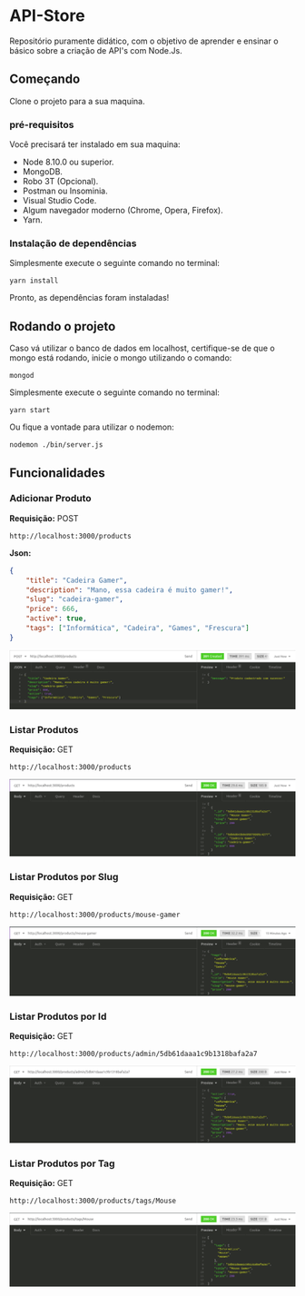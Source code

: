 # API-Store
Repositório puramente didático, com o objetivo de aprender e ensinar o básico sobre a criação de API's com Node.Js.

## Começando
Clone o projeto para a sua maquina.

### pré-requisitos

Você precisará ter instalado em sua maquina:
* Node 8.10.0 ou superior.
* MongoDB.
* Robo 3T (Opcional).
* Postman ou Insominia.
* Visual Studio Code.
* Algum navegador moderno (Chrome, Opera, Firefox).
* Yarn.

### Instalação de dependências
Simplesmente execute o seguinte comando no terminal:
```
yarn install
```

Pronto, as dependências foram instaladas!

## Rodando o projeto
Caso vá utilizar o banco de dados em localhost, certifique-se de que o mongo está rodando, inicie o mongo utilizando o comando:
```
mongod
```

Simplesmente execute o seguinte comando no terminal:
```
yarn start
```

Ou fique a vontade para utilizar o nodemon:
```
nodemon ./bin/server.js
```
## Funcionalidades

### Adicionar Produto 
**Requisição:** POST

```
http://localhost:3000/products
```
**Json:**
``` Json
{
	"title": "Cadeira Gamer",
	"description": "Mano, essa cadeira é muito gamer!",
	"slug": "cadeira-gamer",
	"price": 666,
	"active": true,
	"tags": ["Informática", "Cadeira", "Games", "Frescura"]
}
```
![Requisição POST](https://github.com/Spinkers/api-store/blob/master/img/01%20-%20POST.png?raw=true)

### Listar Produtos
**Requisição:** GET

```
http://localhost:3000/products
```
![Requisição GET](https://github.com/Spinkers/api-store/blob/master/img/02%20-%20GET.png?raw=true)

### Listar Produtos por Slug
**Requisição:** GET

```
http://localhost:3000/products/mouse-gamer
```
![Requisição GET](https://github.com/Spinkers/api-store/blob/master/img/03%20-%20GET.png?raw=true)

### Listar Produtos por Id
**Requisição:** GET

```
http://localhost:3000/products/admin/5db61daaa1c9b1318bafa2a7
```
![Requisição GET](https://github.com/Spinkers/api-store/blob/master/img/04%20-%20GET.png?raw=true)

### Listar Produtos por Tag
**Requisição:** GET

```
http://localhost:3000/products/tags/Mouse
```
![Requisição GET](https://github.com/Spinkers/api-store/blob/master/img/05%20-%20GET.png?raw=true)